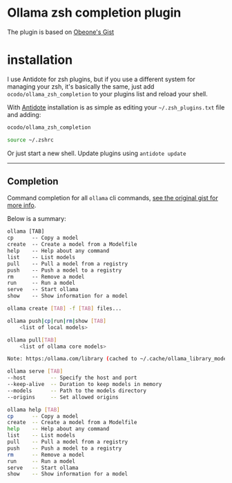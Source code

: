 # Ollama zsh completion plugin

The plugin is based on [Obeone's Gist](https://gist.github.com/obeone/9313811fd61a7cbb843e0001a4434c58) 

# installation

I use Antidote for zsh plugins, but if you use a different system for managing your zsh, it's basically the same, just add `ocodo/ollama_zsh_completion` to your plugins list and reload your shell.

With [Antidote](https://github.com/mattmc3/antidote) installation is as simple as editing your `~/.zsh_plugins.txt` file and adding:

```txt
ocodo/ollama_zsh_completion
```

```sh
source ~/.zshrc
```

Or just start a new shell.  Update plugins using `antidote update`

- - -

## Completion

Command completion for all `ollama` cli commands, [see the original gist for more info](https://gist.github.com/obeone/9313811fd61a7cbb843e0001a4434c58). 

Below is a summary:

```txt
ollama [TAB]
cp      -- Copy a model
create  -- Create a model from a Modelfile
help    -- Help about any command
list    -- List models
pull    -- Pull a model from a registry
push    -- Push a model to a registry
rm      -- Remove a model
run     -- Run a model
serve   -- Start ollama
show    -- Show information for a model
```

```sh
ollama create [TAB] -f [TAB] files...
```

```sh
ollama push|cp|run|rm|show [TAB]
    <list of local models>
```

```sh
ollama pull[TAB]
    <list of ollama core models>

Note: https:/ollama.com/library (cached to ~/.cache/ollama_library_models.cache, 1hr TTL)
```

```sh
ollama serve [TAB]
--host        -- Specify the host and port
--keep-alive  -- Duration to keep models in memory
--models      -- Path to the models directory
--origins     -- Set allowed origins
```

```sh
ollama help [TAB]
cp      -- Copy a model
create  -- Create a model from a Modelfile
help    -- Help about any command
list    -- List models
pull    -- Pull a model from a registry
push    -- Push a model to a registry
rm      -- Remove a model
run     -- Run a model
serve   -- Start ollama
show    -- Show information for a model
```
